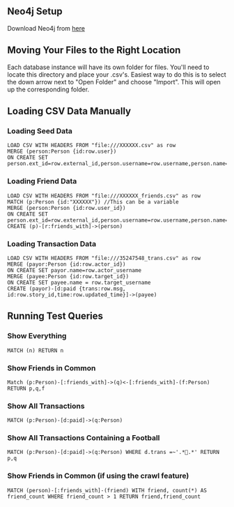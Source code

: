 ## Neo4j Setup
Download Neo4j from [here](https://neo4j.com/download/)

## Moving Your Files to the Right Location
Each database instance will have its own folder for files. You'll need to locate this directory and place your .csv's. Easiest way to do this is to select the down arrow next to "Open Folder" and choose "Import". This will open up the corresponding folder.

## Loading CSV Data Manually
### Loading Seed Data
    LOAD CSV WITH HEADERS FROM "file:///XXXXXX.csv" as row
    MERGE (person:Person {id:row.user})
    ON CREATE SET person.ext_id=row.external_id,person.username=row.username,person.name=row.name,person.date_created=row.date_created,person.biz=row.is_business,person.num_friends=person.num_friends,person.pic_url=row.picture_url

### Loading Friend Data
    LOAD CSV WITH HEADERS FROM "file:///XXXXXX_friends.csv" as row
    MATCH (p:Person {id:"XXXXXX"}) //This can be a variable
    MERGE (person:Person {id:row.user_id})
    ON CREATE SET person.ext_id=row.external_id,person.username=row.username,person.name=row.name,person.date_created=row.date_created,person.biz=row.is_business,person.num_friends=person.num_friends,person.pic_url=row.picture_url
    CREATE (p)-[r:friends_with]->(person)

### Loading Transaction Data
    LOAD CSV WITH HEADERS FROM "file:///35247548_trans.csv" as row
    MERGE (payor:Person {id:row.actor_id})
    ON CREATE SET payor.name=row.actor_username
    MERGE (payee:Person {id:row.target_id})
    ON CREATE SET payee.name = row.target_username
    CREATE (payor)-[d:paid {trans:row.msg, id:row.story_id,time:row.updated_time}]->(payee)
    
## Running Test Queries
### Show Everything
    MATCH (n) RETURN n
### Show Friends in Common
    Match (p:Person)-[:friends_with]->(q)<-[:friends_with]-(f:Person) RETURN p,q,f
### Show All Transactions
    MATCH (p:Person)-[d:paid]->(q:Person) 
### Show All Transactions Containing a Football
    MATCH (p:Person)-[d:paid]->(q:Person) WHERE d.trans =~'.*🏈.*' RETURN p,q
### Show Friends in Common (if using the crawl feature)
    MATCH (person)-[:friends_with]-(friend) WITH friend, count(*) AS friend_count WHERE friend_count > 1 RETURN friend,friend_count
